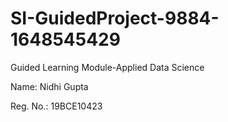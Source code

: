 # SI-GuidedProject-9884-1648545429
Guided Learning Module-Applied Data Science

Name: Nidhi Gupta

Reg. No.: 19BCE10423
